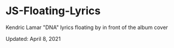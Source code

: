 # JS-Floating-Lyrics
Kendric Lamar "DNA" lyrics floating by in front of the album cover
<p>Updated: April 8, 2021</p>
